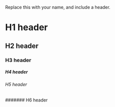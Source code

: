 Replace this with your name, and include a header.
# H1 header
## H2 header
### H3 header
##### H4 header
###### H5 header
####### H6 header
